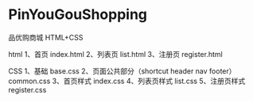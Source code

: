 # PinYouGouShopping
品优购商城 HTML+CSS

html
1、首页 index.html
2、列表页 list.html
3、注册页 register.html

CSS
1、基础 base.css
2、页面公共部分（shortcut header nav footer） common.css
3、首页样式 index.css
4、列表页样式 list.css
5、注册页样式 register.css
